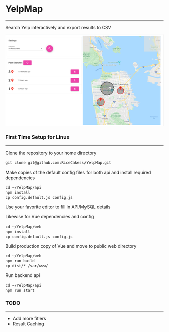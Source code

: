 # YelpMap
---
Search Yelp interactively and export results to CSV

![Image of App](https://raw.githubusercontent.com/RiceCakess/YelpMap/master/yelpmap.png)


### First Time Setup for Linux
---
Clone the repository to your home directory
```
git clone git@github.com:RiceCakess/YelpMap.git
```
Make copies of the default config files for both api and install required dependencies
```
cd ~/YelpMap/api
npm install
cp config.default.js config.js
```
Use your favorite editor to fill in API/MySQL details

Likewise for Vue dependencies and config
```
cd ~/YelpMap/web
npm install
cp config.default.js config.js
```

Build production copy of Vue and move to public web directory
```
cd ~/YelpMap/web
npm run build
cp dist/* /var/www/
```

Run backend api
```
cd ~/YelpMap/api
npm run start
```

### TODO
---
* Add more fitlers
* Result Caching
